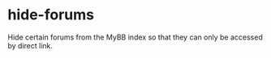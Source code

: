 hide-forums
===========

Hide certain forums from the MyBB index so that they can only be accessed by direct link.
